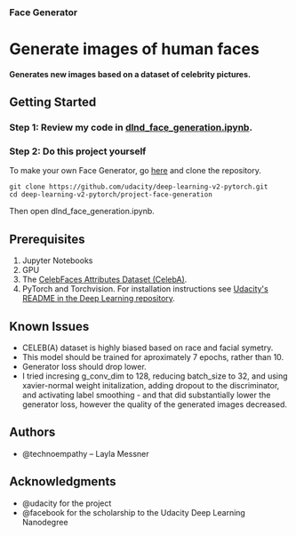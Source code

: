 ### Face Generator
# Generate images of human faces

#### Generates new images based on a dataset of celebrity pictures.
## Getting Started
### Step 1: Review my code in [dlnd_face_generation.ipynb](https://github.com/technoempathy/face-generator/blob/master/dlnd_face_generation.ipynb "Title").

### Step 2: Do this project yourself
To make your own Face Generator, go [here](https://github.com/udacity/deep-learning-v2-pytorch "Title") and clone the repository.
```
git clone https://github.com/udacity/deep-learning-v2-pytorch.git
cd deep-learning-v2-pytorch/project-face-generation
```
Then open dlnd_face_generation.ipynb. 

## Prerequisites
1. Jupyter Notebooks
2. GPU
3. The [CelebFaces Attributes Dataset (CelebA)](http://mmlab.ie.cuhk.edu.hk/projects/CelebA.html). 
4. PyTorch and Torchvision. For installation instructions see [Udacity's README in the Deep Learning repository](https://github.com/udacity/deep-learning-v2-pytorch "Title").

## Known Issues
* CELEB(A) dataset is highly biased based on race and facial symetry. 
* This model should be trained for aproximately 7 epochs, rather than 10.
* Generator loss should drop lower.
* I tried incresing g_conv_dim to 128, reducing batch_size to 32, and using xavier-normal weight initalization, adding dropout to the discriminator, and activating label smoothing - and that did substantially lower the generator loss, however the quality of the generated images decreased.

## Authors
- @technoempathy – Layla Messner 

## Acknowledgments
-	@udacity for the project
-	@facebook for the scholarship to the Udacity Deep Learning Nanodegree
